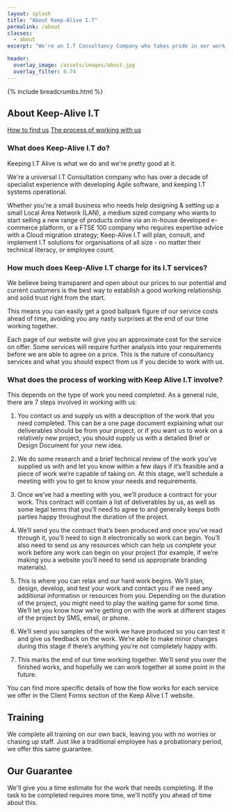 ```yaml
---
layout: splash
title: "About Keep-Alive I.T"
permalink: /about
classes:
  - about
excerpt: "We're an I.T Consultancy Company who takes pride in our work. Discover more about our company to learn how."

header:
  overlay_image: /assets/images/about.jpg
  overlay_filter: 0.74
---
```



{% include breadcrumbs.html %}

## About Keep-Alive I.T


[How to find us](/about/how-to-find-us)
[The process of working with us](/about/the-process-of-working-with-us)

### What does Keep-Alive I.T do?
Keeping I.T Alive is what we do and we're pretty good at it.

We're a universal I.T Consultation company who has over a decade of specialist experience with developing Agile software, and keeping I.T systems operational.

Whether you're a small business who needs help designing & setting up a small Local Area Network (LAN), a medium sized company who wants to start selling a new range of products online via an in-house developed e-commerce platform, or a FTSE 100 company who requires expertise advice with a Cloud
migration strategy; Keep-Alive I.T will plan, consult, and implement I.T solutions for organisations of all size - no matter their technical literacy, or employee count.

### How much does Keep-Alive I.T charge for its I.T services?
We believe being transparent and open about our prices to our potential and current customers is the best way to establish a good working relationship and solid trust right from the start. 

This means you can easily get a good ballpark figure of our service costs ahead of time, avoiding you any nasty surprises at the end of our time working together. 

Each page of our website will give you an approximate cost for the service on offer. Some services will require further analysis into your requirements before we are able to agree on a price. This is the nature of consultancy services and what you should expect from us if you decide to work with us.

### What does the process of working with Keep Alive I.T involve?
This depends on the type of work you need completed. As a general rule, there are 7 steps involved in working with us:

1. You contact us and supply us with a description of the work that you need completed. This can be a one page document explaining what our deliverables should be from your project, or if you want us to work on a relatively new project, you should supply us with a detailed Brief or Design Document for your new idea.

2. We do some research and a brief technical review of the work you’ve supplied us with and let you know within a few days if it’s feasible and a piece of work we’re capable of taking on. At this stage, we’ll schedule a meeting with you to get to know your needs and requirements.

3. Once we’ve had a meeting with you, we’ll produce a contract for your work. This contract will contain a list of deliverables by us, as well as some legal terms that you’ll need to agree to and generally keeps both parties happy throughout the duration of the project.

4. We’ll send you the contract that’s been produced and once you’ve read through it, you’ll need to sign it electronically so work can begin. You’ll also need to send us any resources which can help us complete your work before any work can begin on your project (for example, if we’re making you a website you’ll need to send us appropriate branding materials).

5. This is where you can relax and our hard work begins. We’ll plan, design, develop, and test your work and contact you if we need any additional information or resources from you. Depending on the duration of the project, you might need to play the waiting game for some time. We’ll let you know how we’re getting on with the work at different stages of the project by SMS, email, or phone.

6. We’ll send you samples of the work we have produced so you can test it and give us feedback on the work. We’re able to make minor changes during this stage if there’s anything you’re not completely happy with.

7. This marks the end of our time working together. We’ll send you over the finished works, and hopefully we can work together at some point in the future.

You can find more specific details of how the flow works for each service we offer in the Client Forms section of the Keep Alive I.T website.

## Training 
We complete all training on our own back, leaving you with no worries or chasing up staff. Just like a traditional employee has a probationary period, we offer this same guarantee. 

## Our Guarantee
We'll give you a time estimate for the work that needs completing. If the task to be completed requires more time, we'll notify you ahead of time about this.
